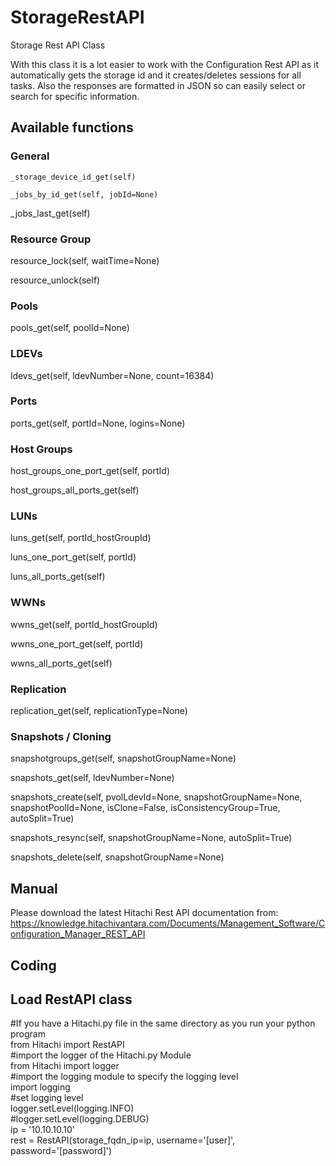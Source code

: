 # StorageRestAPI<br />
Storage Rest API Class<br />

With this class it is a lot easier to work with the Configuration Rest API as it automatically gets the storage id and it creates/deletes sessions for all tasks.
Also the responses are formatted in JSON so can easily select or search for specific information.

## Available functions
### General
`_storage_device_id_get(self)`

`_jobs_by_id_get(self, jobId=None)`

_jobs_last_get(self)
### Resource Group
resource_lock(self, waitTime=None)

resource_unlock(self)
### Pools
pools_get(self, poolId=None)
### LDEVs
ldevs_get(self, ldevNumber=None, count=16384)
### Ports
ports_get(self, portId=None, logins=None)
### Host Groups
host_groups_one_port_get(self, portId)

host_groups_all_ports_get(self)
### LUNs
luns_get(self, portId_hostGroupId)

luns_one_port_get(self, portId)

luns_all_ports_get(self)
### WWNs
wwns_get(self, portId_hostGroupId)

wwns_one_port_get(self, portId)

wwns_all_ports_get(self)
### Replication
replication_get(self, replicationType=None)
### Snapshots / Cloning
snapshotgroups_get(self, snapshotGroupName=None)

snapshots_get(self, ldevNumber=None)

snapshots_create(self, pvolLdevId=None, snapshotGroupName=None, snapshotPoolId=None, isClone=False, isConsistencyGroup=True, autoSplit=True)

snapshots_resync(self, snapshotGroupName=None, autoSplit=True)

snapshots_delete(self, snapshotGroupName=None)

## Manual
Please download the latest Hitachi Rest API documentation from:<br />
https://knowledge.hitachivantara.com/Documents/Management_Software/Configuration_Manager_REST_API<br />

## Coding
<h2>Load RestAPI class</h2>
#If you have a Hitachi.py file in the same directory as you run your python program<br />
from Hitachi import RestAPI<br />
#import the logger of the Hitachi.py Module<br />
from Hitachi import logger<br />
#import the logging module to specify the logging level<br />
import logging<br />
#set logging level<br />
logger.setLevel(logging.INFO)<br />
#logger.setLevel(logging.DEBUG)<br />
ip = '10.10.10.10'<br />
rest = RestAPI(storage_fqdn_ip=ip, username='[user]', password='[password]')<br />

